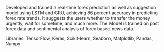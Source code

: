 Developed and trained a real-time forex prediction as well as suggestion model using LSTM and GRU, achieving 86 percent accuracy in predicting forex rate trends.
It suggests the users whether to transfer the money urgently, wait for sometime, and much more. 
The Model is trained on past forex data and sentimental analysis of forex based news data.

Libraries: TensorFlow, Keras, Scikit-learn, Seaborn, Matplotlib, Pandas, Numpy

